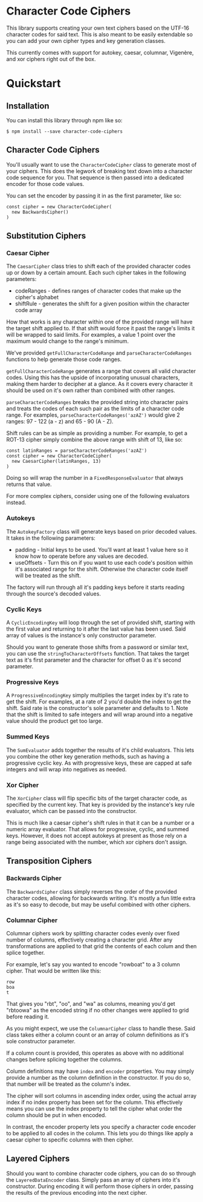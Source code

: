 # Character Code Ciphers
This library supports creating your own text ciphers based on the UTF-16 character codes for said text.  This is also meant to be easily extendable so you can add your own cipher types and key generation classes.

This currently comes with support for autokey, caesar, columnar, Vigenère, and xor ciphers right out of the box.

# Quickstart
## Installation
You can install this library through npm like so:
```
$ npm install --save character-code-ciphers
```

## Character Code Ciphers
You'll usually want to use the `CharacterCodeCipher` class to generate most of your ciphers.  This does the legwork of breaking text down into a character code sequence for you.  That sequence is then passed into a dedicated encoder for those code values.

You can set the encoder by passing it in as the first parameter, like so:
```
const cipher = new CharacterCodeCipher(
  new BackwardsCipher()
)
```

## Substitution Ciphers
### Caesar Cipher
The `CaesarCipher` class tries to shift each of the provided character codes up or down by a certain amount.  Each such cipher takes in the following parameters:
 * codeRanges - defines ranges of character codes that make up the cipher's alphabet
 * shiftRule - generates the shift for a given position within the character code array

How that works is any character within one of the provided range will have the target shift applied to.  If that shift would force it past the range's limits it will be wrapped to said limits.  For examples, a value 1 point over the maximum would change to the range's minimum.

We've provided `getFullCharacterCodeRange` and `parseCharacterCodeRanges` functions to help generate those code ranges.

`getFullCharacterCodeRange` generates a range that covers all valid character codes.  Using this has the upside of incorporating unusual characters, making them harder to decipher at a glance.  As it covers every character it should be used on it's own rather than combined with other ranges.

`parseCharacterCodeRanges` breaks the provided string into character pairs and treats the codes of each such pair as the limits of a character code range.  For examples, `parseCharacterCodeRanges('azAZ')` would give 2 ranges: 97 - 122 (a - z) and 65 - 90 (A - Z).

Shift rules can be as simple as providing a number.  For example, to get a ROT-13 cipher simply combine the above range with shift of 13, like so:
```
const latinRanges = parseCharacterCodeRanges('azAZ')
const cipher = new CharacterCodeCipher(
  new CaesarCipher(latinRanges, 13)
)
```

Doing so will wrap the number in a `FixedResponseEvaluator` that always returns that value.

For more complex ciphers, consider using one of the following evaluators instead.

### Autokeys
The `AutokeyFactory` class will generate keys based on prior decoded values.  It takes in the following parameters:
 * padding - Initial keys to be used.  You'll want at least 1 value here so it know how to operate before any values are decoded.
 * useOffsets - Turn this on if you want to use each code's position within it's associated range for the shift.  Otherwise the character code itself will be treated as the shift.

The factory will run through all it's padding keys before it starts reading through the source's decoded values.

### Cyclic Keys
A `CyclicEncodingKey` will loop through the set of provided shift, starting with the first value and returning to it after the last value has been used.  Said array of values is the instance's only constructor parameter.

Should you want to generate those shifts from a password or similar text, you can use the `stringToCharacterOffsets` function.  That takes the target text as it's first parameter and the character for offset 0 as it's second parameter.

### Progressive Keys
A `ProgressiveEncodingKey` simply multiplies the target index by it's rate to get the shift.  For examples, at a rate of 2 you'd double the index to get the shift.  Said rate is the constructor's sole parameter and defaults to 1.  Note that the shift is limited to safe integers and will wrap around into a negative value should the product get too large.

### Summed Keys
The `SumEvaluator` adds together the results of it's child evaluators.  This lets you combine the other key generation methods, such as having a progressive cyclic key.  As with progressive keys, these are capped at safe integers and will wrap into negatives as needed.

### Xor Cipher
The `XorCipher` class will flip specific bits of the target character code, as specified by the current key.  That key is provided by the instance's key rule evaluator, which can be passed into the constructor.

This is much like a caesar cipher's shift rules in that it can be a number or a numeric array evaluator.  That allows for progressive, cyclic, and summed keys.  However, it does not accept autokeys at present as those rely on a range being associated with the number, which xor ciphers don't assign.

## Transposition Ciphers
### Backwards Cipher
The `BackwardsCipher` class simply reverses the order of the provided character codes, allowing for backwards writing.  It's mostly a fun little extra as it's so easy to decode, but may be useful combined with other ciphers.

### Columnar Cipher
Columnar ciphers work by splitting character codes evenly over fixed number of columns, effectively creating a character grid.  After any transformations are applied to that grid the contents of each colum and then splice together.

For example, let's say you wanted to encode "rowboat" to a 3 column cipher.  That would be written like this:
```
row
boa
t
```

That gives you "rbt", "oo", and "wa" as columns, meaning you'd get "rbtoowa" as the encoded string if no other changes were applied to grid before reading it.

As you might expect, we use the `ColumnarCipher` class to handle these.  Said class takes either a column count or an array of column definitions as it's sole constructor parameter.

If a column count is provided, this operates as above with no additional changes before splicing together the columns.

Column definitions may have `index` and `encoder` properties.  You may simply provide a number as the column definition in the constructor.  If you do so, that number will be treated as the column's index.

The cipher will sort columns in ascending index order, using the actual array index if no index property has been set for the column.  This effectively means you can use the index property to tell the cipher what order the column should be put in when encoded.

In contrast, the encoder property lets you specify a character code encoder to be applied to all codes in the column.  This lets you do things like apply a caesar cipher to specific columns with then cipher.

## Layered Ciphers
Should you want to combine character code ciphers, you can do so through the `LayeredDataEncoder` class.  Simply pass an array of ciphers into it's constructor.  During encoding it will perform those ciphers in order, passing the results of the previous encoding into the next cipher.
